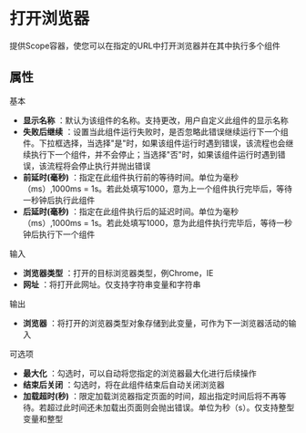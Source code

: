 # 打开浏览器

提供Scope容器，使您可以在指定的URL中打开浏览器并在其中执行多个组件

## 属性
基本
- **显示名称** ：默认为该组件的名称。支持更改，用户自定义此组件的显示名称
- **失败后继续** ：设置当此组件运行失败时，是否忽略此错误继续运行下一个组件。下拉框选择，当选择"是"时，如果该组件运行时遇到错误，该流程也会继续执行下一个组件，并不会停止；当选择"否"时，如果该组件运行时遇到错误，该流程将会停止执行并抛出错误
- **前延时(毫秒)** ：指定在此组件执行前的等待时间。单位为毫秒（ms）,1000ms = 1s。若此处填写1000，意为上一个组件执行完毕后，等待一秒钟后执行此组件
- **后延时(毫秒)** ：指定在此组件执行后的延迟时间。单位为毫秒（ms）,1000ms = 1s。若此处填写1000，意为此组件执行完毕后，等待一秒钟后执行下一个组件

输入
- **浏览器类型** ：打开的目标浏览器类型，例Chrome，IE
- **网址** ：将打开此网址。仅支持字符串变量和字符串

输出
- **浏览器** ：将打开的浏览器类型对象存储到此变量，可作为下一浏览器活动的输入

可选项
- **最大化** ：勾选时，可以自动将您指定的浏览器最大化进行后续操作
- **结束后关闭** ：勾选时，将在此组件结束后自动关闭浏览器
- **加载超时(秒)** ：限定加载浏览器指定页面的时间，超出指定时间后将不再等待。若超过此时间还未加载出页面则会抛出错误。单位为秒（s）。仅支持整型变量和整型